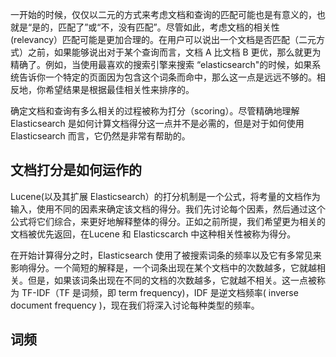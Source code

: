 一开始的时候，仅仅以二元的方式来考虑文档和查询的匹配可能也是有意义的，也就是“是的，匹配了”或“不，没有匹配”。尽管如此，考虑文档的相关性(relevancy）匹配可能是更加合理的。在用户可以说出一个文档是否匹配（二元方式）之前，如果能够说出对于某个查询而言，文档 A 比文档 B 更优，那么就更为精确了。例如，当使用最喜欢的搜索引擎来搜索 “elasticsearch"的时候，如果系统告诉你一个特定的页面因为包含这个词条而命中，那么这一点是远远不够的。相反地，你希望结果是根据最佳相关性来排序的。

确定文档和查询有多么相关的过程被称为打分（scoring）。尽管精确地理解 Elasticsearch 是如何计算文档得分这一点并不是必需的，但是对于如何使用 Elasticsearch 而言，它仍然是非常有帮助的。

## 文档打分是如何运作的

Lucene(以及其扩展 Elasticsearch）的打分机制是一个公式，将考量的文档作为输入，使用不同的因素来确定该文档的得分。我们先讨论每个因素，然后通过这个公式将它们综合，来更好地解释整体的得分。正如之前所提，我们希望更为相关的文档被优先返回，在Lucene 和 Elasticscarch 中这种相关性被称为得分。

在开始计算得分之时，Elasticsearch 使用了被搜索词条的频率以及它有多常见来影响得分。一个简短的解释是，一个词条出现在某个文档中的次数越多，它就越相关。但是，如果该词条出现在不同的文档的次数越多，它就越不相关。这一点被称为 TF-IDF（TF 是词频，即 term frequency)，IDF 是逆文档频率( inverse document frequency )，现在我们将深入讨论每种类型的频率。

## 词频


